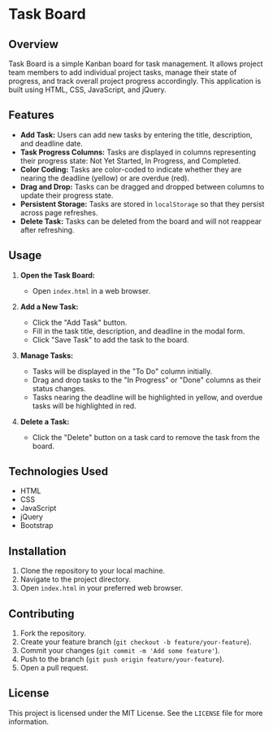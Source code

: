 # Task Board

## Overview

Task Board is a simple Kanban board for task management. It allows project team members to add individual project tasks, manage their state of progress, and track overall project progress accordingly. This application is built using HTML, CSS, JavaScript, and jQuery.

## Features

- **Add Task:** Users can add new tasks by entering the title, description, and deadline date.
- **Task Progress Columns:** Tasks are displayed in columns representing their progress state: Not Yet Started, In Progress, and Completed.
- **Color Coding:** Tasks are color-coded to indicate whether they are nearing the deadline (yellow) or are overdue (red).
- **Drag and Drop:** Tasks can be dragged and dropped between columns to update their progress state.
- **Persistent Storage:** Tasks are stored in `localStorage` so that they persist across page refreshes.
- **Delete Task:** Tasks can be deleted from the board and will not reappear after refreshing.

## Usage

1. **Open the Task Board:**

   - Open `index.html` in a web browser.

2. **Add a New Task:**

   - Click the "Add Task" button.
   - Fill in the task title, description, and deadline in the modal form.
   - Click "Save Task" to add the task to the board.

3. **Manage Tasks:**

   - Tasks will be displayed in the "To Do" column initially.
   - Drag and drop tasks to the "In Progress" or "Done" columns as their status changes.
   - Tasks nearing the deadline will be highlighted in yellow, and overdue tasks will be highlighted in red.

4. **Delete a Task:**
   - Click the "Delete" button on a task card to remove the task from the board.

## Technologies Used

- HTML
- CSS
- JavaScript
- jQuery
- Bootstrap

## Installation

1. Clone the repository to your local machine.
2. Navigate to the project directory.
3. Open `index.html` in your preferred web browser.

## Contributing

1. Fork the repository.
2. Create your feature branch (`git checkout -b feature/your-feature`).
3. Commit your changes (`git commit -m 'Add some feature'`).
4. Push to the branch (`git push origin feature/your-feature`).
5. Open a pull request.

## License

This project is licensed under the MIT License. See the `LICENSE` file for more information.

